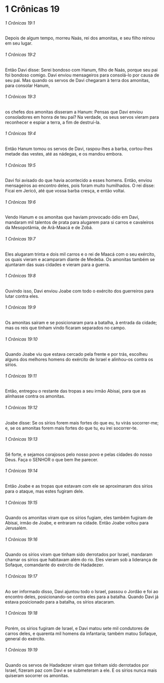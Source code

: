 # 1 Crônicas 19

###### 1 Crônicas 19:1

Depois de algum tempo, morreu Naás, rei dos amonitas, e seu filho reinou em seu lugar.

###### 1 Crônicas 19:2

Então Davi disse: Serei bondoso com Hanum, filho de Naás, porque seu pai foi bondoso comigo. Davi enviou mensageiros para consolá-lo por causa de seu pai. Mas quando os servos de Davi chegaram à terra dos amonitas, para consolar Hanum,

###### 1 Crônicas 19:3

os chefes dos amonitas disseram a Hanum: Pensas que Davi enviou consoladores em honra de teu pai? Na verdade, os seus servos vieram para reconhecer e espiar a terra, a fim de destruí-la.

###### 1 Crônicas 19:4

Então Hanum tomou os servos de Davi, raspou-lhes a barba, cortou-lhes metade das vestes, até as nádegas, e os mandou embora.

###### 1 Crônicas 19:5

Davi foi avisado do que havia acontecido a esses homens. Então, enviou mensageiros ao encontro deles, pois foram muito humilhados. O rei disse: Ficai em Jericó, até que vossa barba cresça, e então voltai.

###### 1 Crônicas 19:6

Vendo Hanum e os amonitas que haviam provocado ódio em Davi, mandaram mil talentos de prata para alugarem para si carros e cavaleiros da Mesopotâmia, de Arã-Maacá e de Zobá.

###### 1 Crônicas 19:7

Eles alugaram trinta e dois mil carros e o rei de Maacá com o seu exército, os quais vieram e acamparam diante de Medeba. Os amonitas também se ajuntaram das suas cidades e vieram para a guerra.

###### 1 Crônicas 19:8

Ouvindo isso, Davi enviou Joabe com todo o exército dos guerreiros para lutar contra eles.

###### 1 Crônicas 19:9

Os amonitas saíram e se posicionaram para a batalha, à entrada da cidade; mas os reis que tinham vindo ficaram separados no campo.

###### 1 Crônicas 19:10

Quando Joabe viu que estava cercado pela frente e por trás, escolheu alguns dos melhores homens do exército de Israel e alinhou-os contra os sírios.

###### 1 Crônicas 19:11

Então, entregou o restante das tropas a seu irmão Abisai, para que as alinhasse contra os amonitas.

###### 1 Crônicas 19:12

Joabe disse: Se os sírios forem mais fortes do que eu, tu virás socorrer-me; e, se os amonitas forem mais fortes do que tu, eu irei socorrer-te.

###### 1 Crônicas 19:13

Sê forte, e sejamos corajosos pelo nosso povo e pelas cidades do nosso Deus. Faça o SENHOR o que bem lhe parecer.

###### 1 Crônicas 19:14

Então Joabe e as tropas que estavam com ele se aproximaram dos sírios para o ataque, mas estes fugiram dele.

###### 1 Crônicas 19:15

Quando os amonitas viram que os sírios fugiam, eles também fugiram de Abisai, irmão de Joabe, e entraram na cidade. Então Joabe voltou para Jerusalém.

###### 1 Crônicas 19:16

Quando os sírios viram que tinham sido derrotados por Israel, mandaram chamar os sírios que habitavam além do rio. Eles vieram sob a liderança de Sofaque, comandante do exército de Hadadezer.

###### 1 Crônicas 19:17

Ao ser informado disso, Davi ajuntou todo o Israel, passou o Jordão e foi ao encontro deles, posicionando-se contra eles para a batalha. Quando Davi já estava posicionado para a batalha, os sírios atacaram.

###### 1 Crônicas 19:18

Porém, os sírios fugiram de Israel, e Davi matou sete mil condutores de carros deles, e quarenta mil homens da infantaria; também matou Sofaque, general do exército.

###### 1 Crônicas 19:19

Quando os servos de Hadadezer viram que tinham sido derrotados por Israel, fizeram paz com Davi e se submeteram a ele. E os sírios nunca mais quiseram socorrer os amonitas.

